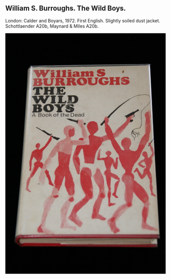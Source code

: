 ## William S. Burroughs. The Wild Boys.

London: Calder and Boyars, 1972. First English. Slightly soiled dust jacket. Schottlaender A20b, Maynard & Miles A20b.

![The Wild Boys](../assets/images/the-wild-boys-2.jpg)
